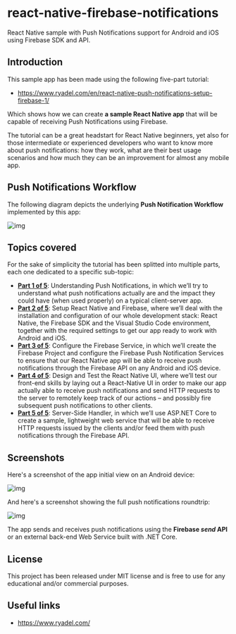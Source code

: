 # react-native-firebase-notifications
React Native sample with Push Notifications support for Android and iOS using Firebase SDK and API.

## Introduction

This sample app has been made using the following five-part tutorial:

* https://www.ryadel.com/en/react-native-push-notifications-setup-firebase-1/

Which shows how we can create **a sample React Native app** that will be capable of receiving Push Notifications using Firebase. 

The tutorial can be a great headstart for React Native beginners, yet also for those intermediate or experienced developers who want to know more about push notifications: how they work, what are their best usage scenarios and how much they can be an improvement for almost any mobile app.

## Push Notifications Workflow

The following diagram depicts the underlying **Push Notification Workflow** implemented by this app:

![img](https://www.ryadel.com/wp-content/uploads/2019/07/Push-Notifications-Workflow.png)

## Topics covered

For the sake of simplicity the tutorial has been splitted into multiple parts, each one dedicated to a specific sub-topic:

* **[Part 1 of 5](https://www.ryadel.com/en/react-native-push-notifications-setup-firebase-1/)**: Understanding Push Notifications, in which we’ll try to understand what push notifications actually are and the impact they could have (when used properly) on a typical client-server app.
* **[Part 2 of 5](https://www.ryadel.com/en/react-native-push-notifications-setup-firebase-2/)**: Setup React Native and Firebase, where we’ll deal with the installation and configuration of our whole development stack: React Native, the Firebase SDK and the Visual Studio Code environment, together with the required settings to get our app ready to work with Android and iOS.
* **[Part 3 of 5](https://www.ryadel.com/en/react-native-push-notifications-setup-firebase-3/)**: Configure the Firebase Service, in which we’ll create the Firebase Project and configure the Firebase Push Notification Services to ensure that our React Native app will be able to receive push notifications through the Firebase API on any Android and iOS device.
* **[Part 4 of 5](https://www.ryadel.com/en/react-native-push-notifications-setup-firebase-4/)**: Design and Test the React Native UI, where we’ll test our front-end skills by laying out a React-Native UI in order to make our app actually able to receive push notifications and send HTTP requests to the server to remotely keep track of our actions – and possibly fire subsequent push notifications to other clients.
* **[Part 5 of 5](https://www.ryadel.com/en/react-native-push-notifications-setup-firebase-5/)**: Server-Side Handler, in which we’ll use ASP.NET Core to create a sample, lightweight web service that will be able to receive HTTP requests issued by the clients and/or feed them with push notifications through the Firebase API.

## Screenshots

Here's a screenshot of the app initial view on an Android device:

![img](https://www.ryadel.com/wp-content/uploads/2019/12/react-native-firebase-notifications-android-app-screenshot-1.jpg)

And here's a screenshot showing the full push notifications roundtrip:

![img](https://www.ryadel.com/wp-content/uploads/2019/12/react-native-firebase-notifications-android-app-screenshot-1.jpg)

The app sends and receives push notifications using the **Firebase *send* API** or an external back-end Web Service built with .NET Core.

## License

This project has been released under MIT license and is free to use for any educational and/or commercial purposes.

## Useful links

* https://www.ryadel.com/ 
